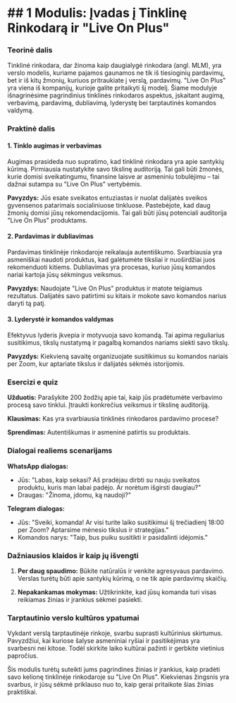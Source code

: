 # ## 1 Modulis: Įvadas į Tinklinę Rinkodarą ir "Live On Plus"

### Teorinė dalis

Tinklinė rinkodara, dar žinoma kaip daugialygė rinkodara (angl. MLM), yra verslo modelis, kuriame pajamos gaunamos ne tik iš tiesioginių pardavimų, bet ir iš kitų žmonių, kuriuos pritraukiate į verslą, pardavimų. "Live On Plus" yra viena iš kompanijų, kurioje galite pritaikyti šį modelį. Šiame modulyje išnagrinėsime pagrindinius tinklinės rinkodaros aspektus, įskaitant augimą, verbavimą, pardavimą, dubliavimą, lyderystę bei tarptautinės komandos valdymą.

### Praktinė dalis

#### 1. Tinklo augimas ir verbavimas

Augimas prasideda nuo supratimo, kad tinklinė rinkodara yra apie santykių kūrimą. Pirmiausia nustatykite savo tikslinę auditoriją. Tai gali būti žmonės, kurie domisi sveikatingumu, finansine laisve ar asmeniniu tobulėjimu – tai dažnai sutampa su "Live On Plus" vertybėmis.

**Pavyzdys:** Jūs esate sveikatos entuziastas ir nuolat dalijatės sveikos gyvensenos patarimais socialiniuose tinkluose. Pastebėjote, kad daug žmonių domisi jūsų rekomendacijomis. Tai gali būti jūsų potenciali auditorija "Live On Plus" produktams.

#### 2. Pardavimas ir dubliavimas

Pardavimas tinklinėje rinkodaroje reikalauja autentiškumo. Svarbiausia yra asmeniškai naudoti produktus, kad galėtumėte tiksliai ir nuoširdžiai juos rekomenduoti kitiems. Dubliavimas yra procesas, kuriuo jūsų komandos nariai kartoja jūsų sėkmingus veiksmus.

**Pavyzdys:** Naudojate "Live On Plus" produktus ir matote teigiamus rezultatus. Dalijatės savo patirtimi su kitais ir mokote savo komandos narius daryti tą patį.

#### 3. Lyderystė ir komandos valdymas

Efektyvus lyderis įkvepia ir motyvuoja savo komandą. Tai apima reguliarius susitikimus, tikslų nustatymą ir pagalbą komandos nariams siekti savo tikslų.

**Pavyzdys:** Kiekvieną savaitę organizuojate susitikimus su komandos nariais per Zoom, kur aptariate tikslus ir dalijatės sėkmės istorijomis.

### Esercizi e quiz

**Užduotis:** Parašykite 200 žodžių apie tai, kaip jūs pradėtumėte verbavimo procesą savo tinklui. Įtraukti konkrečius veiksmus ir tikslinę auditoriją.

**Klausimas:** Kas yra svarbiausia tinklinės rinkodaros pardavimo procese?

**Sprendimas:** Autentiškumas ir asmeninė patirtis su produktais.

### Dialogai realiems scenarijams

**WhatsApp dialogas:**

- Jūs: "Labas, kaip sekasi? Aš pradėjau dirbti su nauju sveikatos produktu, kuris man labai padėjo. Ar norėtum išgirsti daugiau?"
- Draugas: "Žinoma, įdomu, ką naudoji?"

**Telegram dialogas:**

- Jūs: "Sveiki, komanda! Ar visi turite laiko susitikimui šį trečiadienį 18:00 per Zoom? Aptarsime mėnesio tikslus ir strategijas."
- Komandos narys: "Taip, bus puiku susitikti ir pasidalinti idėjomis."

### Dažniausios klaidos ir kaip jų išvengti

1. **Per daug spaudimo:** Būkite natūralūs ir venkite agresyvaus pardavimo. Verslas turėtų būti apie santykių kūrimą, o ne tik apie pardavimų skaičių.

2. **Nepakankamas mokymas:** Užtikrinkite, kad jūsų komanda turi visas reikiamas žinias ir įrankius sėkmei pasiekti.

### Tarptautinio verslo kultūros ypatumai

Vykdant verslą tarptautinėje rinkoje, svarbu suprasti kultūrinius skirtumus. Pavyzdžiui, kai kuriose šalyse asmeniniai ryšiai ir pasitikėjimas yra svarbesni nei kitose. Todėl skirkite laiko kultūrai pažinti ir gerbkite vietinius papročius.

Šis modulis turėtų suteikti jums pagrindines žinias ir įrankius, kaip pradėti savo kelionę tinklinėje rinkodaroje su "Live On Plus". Kiekvienas žingsnis yra svarbus, ir jūsų sėkmė priklauso nuo to, kaip gerai pritaikote šias žinias praktiškai.